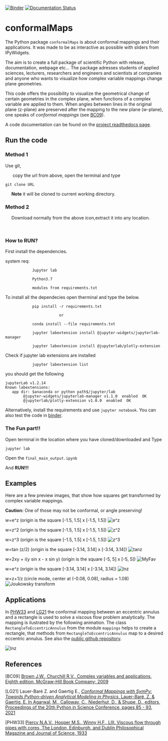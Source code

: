 [![Binder](https://mybinder.org/badge_logo.svg)](https://mybinder.org/v2/gh/zolabar/Conformal-Maps/HEAD) [![Documentation Status](https://readthedocs.org/projects/conformal-maps/badge/?version=latest)](https://conformal-maps.readthedocs.io/en/latest/?badge=latest)
# conformalMaps

The Python package ```conformalMaps``` is about conformal mappings and their applications. It was made to be as interactive as possible with sliders from IPyWidgets. 

The aim is to create a full package of scientific Python with release, documentation, webpage etc... The package adresses students of applied sciences, lecturers, researchers and engineers and scientists at companies and anyone who wants to visualize how complex variable mappings change plane geometries.

This code offers the possibility to visualize the geometrical change of certain geometries in the complex plane, when functions of a complex variable are applied to them. When angles between lines in the original plane (z-plane) are preserved after the mapping to the new plane (w-plane), one speaks of *conformal mappings* (see [BC09](https://www.mheducation.com/highered/product/complex-variables-applications-brown-churchill/M9780073383170.html)). 

A code documentation can be found on the [project readthedocs page](https://conformal-maps.readthedocs.io/en/latest/index.html).


## Run the code

### Method 1
Use git,

&nbsp;&nbsp; &nbsp;&nbsp; copy the url from above, open the terminal and type
```
git clone URL
```
&nbsp;&nbsp;&nbsp;&nbsp; **Note** it will be cloned to current working directory.

### Method 2
&nbsp;&nbsp;&nbsp;&nbsp; Download normally from the above icon,extract it into any location.

&nbsp;&nbsp;

### How to RUN?

First install the dependencies.

system req:
```
            Jupyter lab

            Python3.7

            modules from requirements.txt

```
To install all the dependecies open therminal and type the below.
```
            pip install -r requirements.txt

                        or

            conda install --file requirements.txt

            jupyter labextension install @jupyter-widgets/jupyterlab-manager

            jupyter labextension install @jupyterlab/plotly-extension
```
Check if jupyter lab extensions are installed
```
            jupyter labextension list
```
you should get the following
```
jupyterLab v1.2.14
Known labextensions:
   app dir: $anaconda or python path$/jupyter/lab
        @jupyter-widgets/jupyterlab-manager v1.1.0  enabled  OK
        @jupyterlab/plotly-extension v1.0.0  enabled  OK
```

Alternatively, install the requirements and use ```jupyter notebook```. You can also test the code in [binder](https://mybinder.org/).

### The Fun part!!
Open terminal in the location where you have cloned/downloaded and Type
```
jupyter lab
```

Open the `final_main_output.ipynb`

And **RUN!!!**

## Examples

Here are a few preview images, that show how squares get transformed by complex variable mappings. 

**Caution:** One of those may not be conformal, or angle preserving! 

w=e^z (origin is the square [-1.5, 1.5] x [-1.5, 1.5])
![e^z](Figures/e^z.gif)

w=z^2 (origin is the square [-1.5, 1.5] x [-1.5, 1.5])
![z^2](Figures/z^2.png)

w=z^3 (origin is the square [-1.5, 1.5] x [-1.5, 1.5])
![z^3](Figures/z^3.png)

w=tan (z/2) (origin is the square [-3.14, 3.14] x [-3.14, 3.14])
![tanz](Figures/tanz_2.png)

w=2xy + i(y sin x - x sin y) (origin is the square [-5, 5] x [-5, 5])
![MyFav](Figures/MyFav.png)

w=e^z (origin is the square [-3.14, 3.14] x [-3.14, 3.14])
![lnz](Figures/expz_2.png)

w=z+1/z (circle mode, center at (-0.08, 0.08), radius = 1.08)
![Joukowsky transform](Figures/Joukowsky-transform.png)
## Applications

In [PHW33](https://www.tandfonline.com/doi/abs/10.1080/14786443309462212) and [LG21](https://conference.scipy.org/proceedings/scipy2021/lauer_bare_gaertig.html) the conformal mapping between an eccentric annulus and a rectangle is used to solve a viscous flow problem analytically. The mapping is ilustrated by the following animation. The class ```RectangleToEccentricAnnulus``` from the module ```mappings``` helps to create a rectangle, that methods from ```RectangleToEccentricAnnulus``` map to a desired eccentric annulus. See also the [public github repository](https://github.com/zolabar/ConformalMappingSympy).

![lnz](Figures/mapping_arctan_colored_boundary.gif)

## References

[BC09] [Brown J.W., Churchill R.V., Complex variables and applications, Eighth edition, McGraw-Hill Book Company; 2009](https://www.mheducation.com/highered/product/complex-variables-applications-brown-churchill/M9780073383170.html)

[LG21] Lauer-Baré Z. and Gaertig E., [*Conformal Mappings with SymPy: Towards Python-driven Analytical Modeling in Physics*. Lauer-Baré, Z. & Gaertig, E. In Agarwal, M., Calloway, C., Niederhut, D., & Shupe, D., editors, Proceedings of the 20th Python in Science Conference, pages 85 - 93, 2021](https://conference.scipy.org/proceedings/scipy2021/lauer_bare_gaertig.html)

[PHW33] [Piercy N.A.V., Hooper M.S., Winny H.F., LIII. Viscous flow through pipes with cores, The London, Edinburgh, and Dublin Philosophical Magazine and Journal of Science, 1933](https://www.tandfonline.com/doi/abs/10.1080/14786443309462212)

